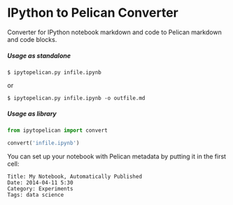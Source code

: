 IPython to Pelican Converter
============================

Converter for IPython notebook markdown and code to Pelican markdown and code blocks.

##### Usage as standalone

    $ ipytopelican.py infile.ipynb

or

    $ ipytopelican.py infile.ipynb -o outfile.md


##### Usage as library

```python
from ipytopelican import convert

convert('infile.ipynb')
```


You can set up your notebook with Pelican metadata by putting it in the first cell:

    Title: My Notebook, Automatically Published
    Date: 2014-04-11 5:30
    Category: Experiments
    Tags: data science


